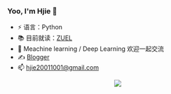 ### Yoo, I'm Hjie 👋
- ⚡ 语言：Python
- 📚 目前就读：[ZUEL](http://english.zuel.edu.cn/)
- 🎊 Meachine learning / Deep Learning 欢迎一起交流
- ✍️ [Blogger](https://hjiezero.github.io/)
- 📫 hjie20011001@gmail.com  

<div align="center"><img src="https://s2.loli.net/2023/05/29/4lOVDJ3o5my6tha.gif"></div>
